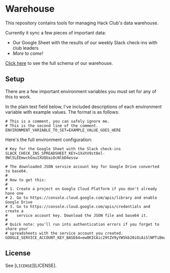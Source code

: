 # Warehouse

This repository contains tools for managing Hack Club's data warehouse.

Currently it sync a few pieces of important data:

- Our Google Sheet with the results of our weekly Slack check-ins with club leaders
- _More to come!_

[Click here][schema_spreadsheet] to see the full schema of our warehouse.

[schema_spreadsheet]: https://docs.google.com/spreadsheets/d/13ozt8j9YEq8j7G_m4q5tjdc1c8TMsnKYa5_PGnXGfu4/edit

## Setup

There are a few important environment variables you must set for any of this to work.

In the plain text field below, I've included descriptions of each environment variable with example values. The format is as follows:

```
# This is a comment, you can safely ignore me.
# This is the second line of the comment.
ENVIRONMENT_VARIABLE_TO_SET=EXAMPLE_VALUE_GOES_HERE
```

Here's the full environment configuration:

```
# Key for the Google Sheet with the Slack check-ins
SLACK_CHECK_INS_SPREADSHEET_KEY=1XxhV9st8el-9Wl5LEEmwchOauIXUQUaiOcNlbD4essw

# The downloaded JSON service account key for Google Drive converted to base64.
#
# How to get this:
#
# 1. Create a project on Google Cloud Platform if you don't already have one
# 2. Go to https://console.cloud.google.com/apis/library and enable Google Drive
# 3. Go to https://console.cloud.google.com/apis/credentials and create a
#    service account key. Download the JSON file and base64 it.
#
# Quick note: you'll run into authentication errors if you forget to share your
# spreadsheets with the service account you created.
GOOGLE_SERVICE_ACCOUNT_KEY_BASE64=ew0KICAic29tZV9yYW5kb20iOiAiSlNPTiBmaWxlIiwNCiAgICJzb21lX3JhbmRvbSI6ICJKU09OIGZpbGUiDQp9
```

## License

See [`LICENSE`][LICENSE].
